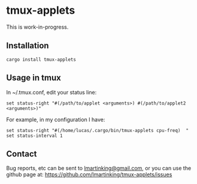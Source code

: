 # tmux-applets

This is work-in-progress.

## Installation

```
cargo install tmux-applets
```

## Usage in tmux
	
In ~/.tmux.conf, edit your status line:

```
set status-right "#(/path/to/applet <arguments>) #(/path/to/applet2 <arguments>)"
```

For example, in my configuration I have:

```
set status-right "#(/home/lucas/.cargo/bin/tmux-applets cpu-freq)  "
set status-interval 1
```

## Contact

Bug reports, etc can be sent to <lmartinking@gmail.com>, or you can use
the github page at: <https://github.com/lmartinking/tmux-applets/issues>
